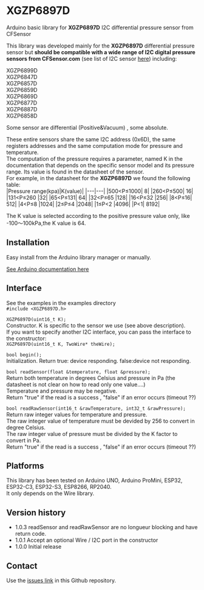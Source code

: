 # XGZP6897D
Arduino basic library for **XGZP6897D** I2C differential pressure sensor from CFSensor  

This library was developed mainly for the **XGZP6897D** differential pressure sensor but **should be compatible with a wide range of I2C digital pressure sensors from CFSensor.com** (see list of I2C sensor [here](https://cfsensor.com/product-category/i2c-sensor/)) including:  
  
XGZP6899D  
XGZP6847D   
XGZP6857D  
XGZP6859D  
XGZP6869D  
XGZP6877D  
XGZP6887D  
XGZP6858D  

Some sensor are differential (Positive&Vacuum) , some absolute.

These entire sensors share the same I2C address (0x6D), the same registers addresses and the same computation mode for pressure and temperature.  
The computation of the pressure requires a parameter, named K in the documentation that depends on the specific sensor model and its pressure range. Its value is found in the datasheet of the sensor.  
For example, in the datasheet for the **XGZP6897D** we found the following table:  
|Pressure range(kpa)|K(value)|
|---|---|
|500<P≤1000| 8|
|260<P≤500| 16|
|131<P≤260 |32|
|65<P≤131| 64|
|32<P≤65 |128|
|16<P≤32 |256|
|8<P≤16| 512|
|4<P≤8 |1024|
|2≤P≤4 |2048|
|1≤P<2 |4096|
|P<1| 8192|  

The K value is selected according to the positive pressure value only, like -100～100kPa,the K value is 64.

## Installation
Easy install from the Arduino library manager or manually.

[See Arduino documentation here](https://docs.arduino.cc/software/ide-v1/tutorials/installing-libraries)

## Interface
See the examples in the examples directory  
`#include <XGZP6897D.h>` 

`XGZP6897D(uint16_t K);`  
Constructor. K is specific to the sensor we use (see above description).  
If you want to specify another I2C interface, you can pass the interface to the constructor:   
`XGZP6897D(uint16_t K, TwoWire* theWire);`   

`bool begin();`  
Initialization. Return true: device responding.  false:device not responding.  

`bool readSensor(float &temperature, float &pressure);`   
Return both temperature in degrees Celsius and pressure in Pa (the datasheet is not clear on how to read only one value….)  
Temperature and pressure may be negative.   
Return "true" if the read is a success , "false" if an error occurs (timeout ??)

`bool readRawSensor(int16_t &rawTemperature, int32_t &rawPressure);`   
 Return raw integer values for temperature and pressure.   
 The raw integer value of temperature must be devided by 256 to convert in degree Celsius.   
 The raw integer value of pressure must be divided by the K factor to convert in Pa.   
 Return "true" if the read is a success , "false" if an error occurs (timeout ??)


## Platforms
This library has been tested on Arduino UNO, Arduino ProMini, ESP32, ESP32-C3, ESP32-S3, ESP8266, RP2040.  
It only depends on the Wire library.

## Version history
- 1.0.3 readSensor and readRawSensor are no longueur blocking and have  return code.   
- 1.0.1 Accept an optional Wire / I2C port in the constructor
- 1.0.0	Initial release

## Contact
Use the [issues link](XGZP6897D/issues) in this Github repository.

